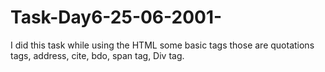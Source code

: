 # Task-Day6-25-06-2001-
I did this task while using the HTML some basic tags those are quotations tags, address, cite, bdo, span tag, Div tag.  
